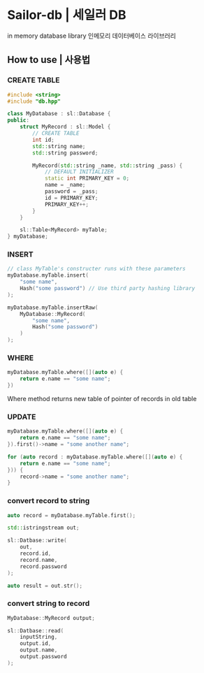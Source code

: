# Sailor-db | 세일러 DB
in memory database library
인메모리 데이터베이스 라이브러리

## How to use | 사용법

### CREATE TABLE
```cpp
#include <string>
#include "db.hpp"

class MyDatabase : sl::Database {
public:
    struct MyRecord : sl::Model {
        // CREATE TABLE        
        int id;
        std::string name;
        std::string password;

        MyRecord(std::string _name, std::string _pass) {
            // DEFAULT INITIALIZER
            static int PRIMARY_KEY = 0;
            name = _name;
            password = _pass;
            id = PRIMARY_KEY;
            PRIMARY_KEY++;
        }
    }

    sl::Table<MyRecord> myTable;
} myDatabase;
```

### INSERT
```cpp
// class MyTable's constructer runs with these parameters
myDatabase.myTable.insert(
    "some name",
    Hash("some password") // Use third party hashing library
);

myDatabase.myTable.insertRaw(
    MyDatabase::MyRecord(
        "some name",
        Hash("some password")
    )
);
```

### WHERE
```cpp
myDatabase.myTable.where([](auto e) {
    return e.name == "some name";
})
```
Where method returns new table of pointer of records in old table

### UPDATE
```cpp
myDatabase.myTable.where([](auto e) {
    return e.name == "some name";
}).first()->name = "some another name";

for (auto record : myDatabase.myTable.where([](auto e) {
    return e.name == "some name";
})) {
    record->name = "some another name";
}
```

### convert record to string
```cpp
auto record = myDatabase.myTable.first();

std::istringstream out;

sl::Datbase::write(
    out,
    record.id,
    record.name,
    record.password
);

auto result = out.str();
```

### convert string to record
```cpp
MyDatabase::MyRecord output;

sl::Datbase::read(
    inputString,
    output.id,
    output.name,
    output.password
);
```